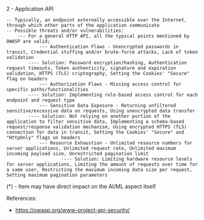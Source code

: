 2 - Application API

	-- Typically, an endpoint externally accessible over the Internet, through which other parts of the application communicate
	-- Possible threats and/or vulnerabilities:
		--- For a general HTTP API, all the typical points mentioned by OWASP are valid;
                --- Authentication Flaws - Unencrypted passwords in transit, Credential stuffing and/or brute-force attacks, Lack of token validation
			---- Solution: Password encryption/hashing, Authentication request timeouts, Token authenticity, signature and expiration validation, HTTPS (TLS) criptography, Setting the Cookies' "Secure" flag on headers 
                --- Authorization Flaws - Missing access control for specific paths/functionalities
			---- Solution: Implementing role-based access control for each endpoint and request type
                --- Sensitive Data Exposure - Returning unfiltered sensitive/excessive data on requests, Using unencrypted data transfer
			---- Solution: Not relying on another portion of the application to filter sensitive data, Implementing a schema-based request/response validation mechanism, Using encrypted HTTPS (TLS) connection for data in transit, Setting the Cookies' "Secure" and "HttpOnly" flags on headers
                --- Resource Exhaustion - Unlimited resource numbers for server applications, Unlimited request rate, Unlimited maximum incoming payload size, Unrestricted pagination limit
                        ---- Solution: Limiting hardware resource levels for server applications, Limiting the amount of requests over time for a same user, Restricting the maximum incoming data size per request, Setting maximum pagination parameters
                        
<!-- 		--- Injection Flaws - SQL injection (*), Code injection (*), HTML injection, Cross-site scripting
			---- Solution: Input sanitization
		--- Security Misconfiguration - Running outdated/vulnerable server and application software, Running in debug mode and/or revealing error handling information, Having directory listing enabled, Running unnecessary services, Not changing default keys and passwords
			---- Solution: Using up-to-date software versions, Following industry standards and recommendations for Web server configuration -->

(*) - Item may have direct impact on the AI/ML aspect itself

References:

- https://owasp.org/www-project-api-security/
